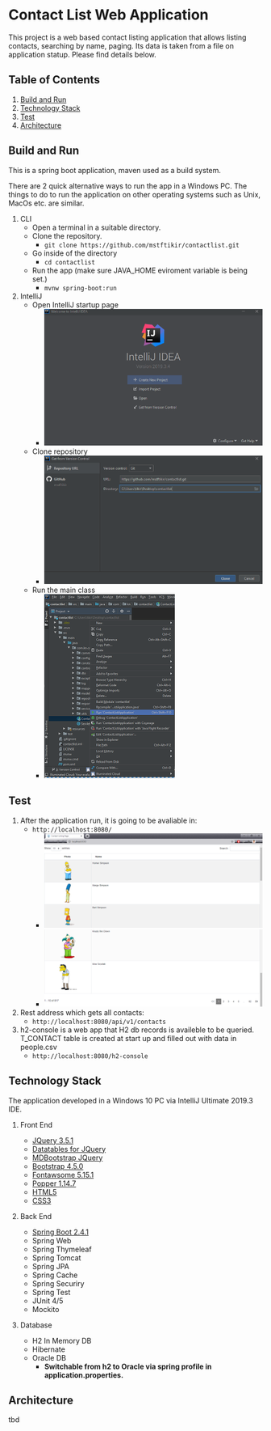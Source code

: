 # Contact List Web Application

This project is a web based contact listing application that allows listing contacts, searching by name, paging. Its data is taken from a file on application statup. Please find details below.

## Table of Contents

1. [Build and Run](#build-run)
2. [Technology Stack](#technology-stack)
3. [Test](#test)
4. [Architecture](#architecture)

## <a name="build-run"></a>Build and Run

This is a spring boot application, maven used as a build system.

There are 2 quick alternative ways to run the app in a Windows PC. The things to do to run the application on other operating systems such as Unix, MacOs etc. are similar.

1. CLI
    - Open a terminal in a suitable directory.
    - Clone the repository.
        - ```git clone https://github.com/mstftikir/contactlist.git```
    - Go inside of the directory
        - ```cd contactlist```
    - Run the app (make sure JAVA_HOME eviroment variable is being set.)
        - ```mvnw spring-boot:run```
2. IntelliJ
    - Open IntelliJ startup page
        - ![](readme-resources/IntelliJStartUpPage.PNG)
    - Clone repository
        - ![](readme-resources/IntelliJClone.PNG)
    - Run the main class
        - ![](readme-resources/IntelliJRunApp.PNG)

## <a name="test"></a>Test

1. After the application run, it is going to be avaliable in:
    - ```http://localhost:8080/```
        - ![](readme-resources/ContactListPageTop.PNG)
        - ![](readme-resources/ContactListPageBottom.PNG)
2. Rest address which gets all contacts:
    - ```http://localhost:8080/api/v1/contacts```
3. h2-console is a web app that H2 db records is availeble to be queried. T_CONTACT table is created at start up and filled out with data in people.csv
    - ``` http://localhost:8080/h2-console ```

## <a name="technology-stack"></a>Technology Stack

The application developed in a Windows 10 PC via IntelliJ Ultimate 2019.3 IDE.

1. Front End

    - [JQuery 3.5.1](https://jquery.com/)
    - [Datatables for JQuery](https://datatables.net/)
    - [MDBootstrap JQuery](https://mdbootstrap.com/docs/b4/jquery/)
    - [Bootstrap 4.5.0](https://getbootstrap.com/)
    - [Fontawsome 5.15.1](https://fontawesome.com/)
    - [Popper 1.14.7](https://popper.js.org/)
    - [HTML5](https://www.w3schools.com/html/)
    - [CSS3](https://www.w3schools.com/css/)

2. Back End
    - [Spring Boot 2.4.1](https://spring.io/projects/spring-boot)
    - Spring Web
    - Spring Thymeleaf
    - Spring Tomcat
    - Spring JPA
    - Spring Cache
    - Spring Securiry
    - Spring Test
    - JUnit 4/5
    - Mockito

3. Database
    - H2 In Memory DB
    - Hibernate
    - Oracle DB
        - <b>Switchable from h2 to Oracle via spring profile in application.properties.</b>

## <a name="architecture"></a>Architecture

tbd

